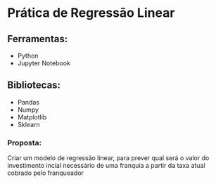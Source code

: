 # Prática de Regressão Linear
## Ferramentas:
  - Python
  - Jupyter Notebook
## Bibliotecas:
  - Pandas
  - Numpy
  - Matplotlib
  - Sklearn
### Proposta:
  Criar um modelo de regressão linear, para prever qual será o valor do investimento incial necessário de uma franquia a partir da taxa atual cobrado pelo franqueador
